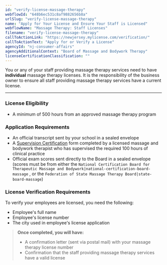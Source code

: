 ```yaml
---
id: "verify-license-massage-therapy"
webflowId: "648b6ec531c8af9882656b8a"
urlSlug: "verify-license-massage-therapy"
name: "Apply for Your License and Ensure Your Staff is Licensed"
webflowName: "Massage Therapy: Staff Licenses"
filename: "verify-license-massage-therapy"
callToActionLink: "https://newjersey.mylicense.com/verification/"
callToActionText: "Apply for or Verify a License"
agencyId: "nj-consumer-affairs"
agencyAdditionalContext: "Board of Massage and Bodywork Therapy"
licenseCertificationClassification: ""
---
```


You or any of your staff providing massage therapy services need to have **individual** massage therapy licenses. It is the responsibility of the business owner to ensure all staff providing massage therapy services have a current license.

---

### License Eligibility

- A minimum of 500 hours from an approved massage therapy program

### Application Requirements

- An official transcript sent by your school in a sealed envelope
- A [Supervision Certification](https://www.njconsumeraffairs.gov/mbt/Applications/Supervising-Faculty-Member-Certification.pdf) form completed by a licensed massage and bodywork therapist who has supervised the required 100 hours of clinical practice
- Official exam scores sent directly to the Board in a sealed envelope (scores must be from either the `National Certification Board for Therapeutic Massage and Bodywork|national-certification-board-massage` , or the `Federation of State Massage Therapy Board|state-board-massage`)

### License Verification Requirements

To verify your employees are licensed, you need the following:

- Employee's full name
- Employee's license number
- The city used in employee's license application

> **Once completed, you will have:**
>
> - A confirmation letter (sent via postal mail) with your massage therapy license number
> - Confirmation that the staff providing massage therapy services have a valid license
